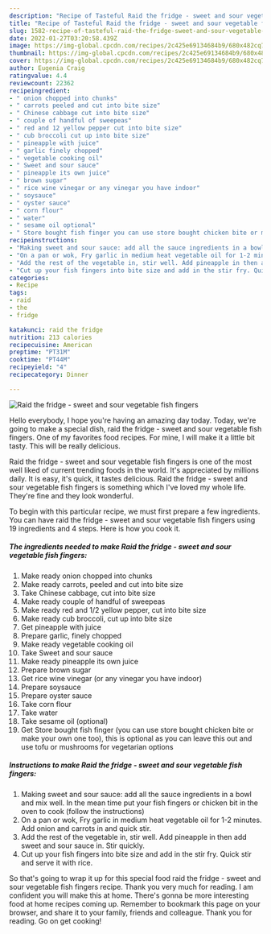 ```yaml
---
description: "Recipe of Tasteful Raid the fridge - sweet and sour vegetable fish fingers"
title: "Recipe of Tasteful Raid the fridge - sweet and sour vegetable fish fingers"
slug: 1582-recipe-of-tasteful-raid-the-fridge-sweet-and-sour-vegetable-fish-fingers
date: 2022-01-27T03:20:58.439Z
image: https://img-global.cpcdn.com/recipes/2c425e69134684b9/680x482cq70/raid-the-fridge-sweet-and-sour-vegetable-fish-fingers-recipe-main-photo.jpg
thumbnail: https://img-global.cpcdn.com/recipes/2c425e69134684b9/680x482cq70/raid-the-fridge-sweet-and-sour-vegetable-fish-fingers-recipe-main-photo.jpg
cover: https://img-global.cpcdn.com/recipes/2c425e69134684b9/680x482cq70/raid-the-fridge-sweet-and-sour-vegetable-fish-fingers-recipe-main-photo.jpg
author: Eugenia Craig
ratingvalue: 4.4
reviewcount: 22362
recipeingredient:
- " onion chopped into chunks"
- " carrots peeled and cut into bite size"
- " Chinese cabbage cut into bite size"
- " couple of handful of sweepeas"
- " red and 12 yellow pepper cut into bite size"
- " cub broccoli cut up into bite size"
- " pineapple with juice"
- " garlic finely chopped"
- " vegetable cooking oil"
- " Sweet and sour sauce"
- " pineapple its own juice"
- " brown sugar"
- " rice wine vinegar or any vinegar you have indoor"
- " soysauce"
- " oyster sauce"
- " corn flour"
- " water"
- " sesame oil optional"
- " Store bought fish finger you can use store bought chicken bite or make your own one too this is optional as you can leave this out and use tofu or mushrooms for vegetarian options"
recipeinstructions:
- "Making sweet and sour sauce: add all the sauce ingredients in a bowl and mix well. In the mean time put your fish fingers or chicken bit in the oven to cook (follow the instructions)"
- "On a pan or wok, Fry garlic in medium heat vegetable oil for 1-2 minutes. Add onion and carrots in and quick stir."
- "Add the rest of the vegetable in, stir well. Add pineapple in then add sweet and sour sauce in. Stir quickly."
- "Cut up your fish fingers into bite size and add in the stir fry. Quick stir and serve it with rice."
categories:
- Recipe
tags:
- raid
- the
- fridge

katakunci: raid the fridge 
nutrition: 213 calories
recipecuisine: American
preptime: "PT31M"
cooktime: "PT44M"
recipeyield: "4"
recipecategory: Dinner

---
```



![Raid the fridge - sweet and sour vegetable fish fingers](https://img-global.cpcdn.com/recipes/2c425e69134684b9/680x482cq70/raid-the-fridge-sweet-and-sour-vegetable-fish-fingers-recipe-main-photo.jpg)

Hello everybody, I hope you're having an amazing day today. Today, we're going to make a special dish, raid the fridge - sweet and sour vegetable fish fingers. One of my favorites food recipes. For mine, I will make it a little bit tasty. This will be really delicious.

Raid the fridge - sweet and sour vegetable fish fingers is one of the most well liked of current trending foods in the world. It's appreciated by millions daily. It is easy, it's quick, it tastes delicious. Raid the fridge - sweet and sour vegetable fish fingers is something which I've loved my whole life. They're fine and they look wonderful.




To begin with this particular recipe, we must first prepare a few ingredients. You can have raid the fridge - sweet and sour vegetable fish fingers using 19 ingredients and 4 steps. Here is how you cook it.

<!--inarticleads1-->

##### The ingredients needed to make Raid the fridge - sweet and sour vegetable fish fingers:

1. Make ready  onion chopped into chunks
1. Make ready  carrots, peeled and cut into bite size
1. Take  Chinese cabbage, cut into bite size
1. Make ready  couple of handful of sweepeas
1. Make ready  red and 1/2 yellow pepper, cut into bite size
1. Make ready  cub broccoli, cut up into bite size
1. Get  pineapple with juice
1. Prepare  garlic, finely chopped
1. Make ready  vegetable cooking oil
1. Take  Sweet and sour sauce
1. Make ready  pineapple its own juice
1. Prepare  brown sugar
1. Get  rice wine vinegar (or any vinegar you have indoor)
1. Prepare  soysauce
1. Prepare  oyster sauce
1. Take  corn flour
1. Take  water
1. Take  sesame oil (optional)
1. Get  Store bought fish finger (you can use store bought chicken bite or make your own one too), this is optional as you can leave this out and use tofu or mushrooms for vegetarian options




<!--inarticleads2-->

##### Instructions to make Raid the fridge - sweet and sour vegetable fish fingers:

1. Making sweet and sour sauce: add all the sauce ingredients in a bowl and mix well. In the mean time put your fish fingers or chicken bit in the oven to cook (follow the instructions)
1. On a pan or wok, Fry garlic in medium heat vegetable oil for 1-2 minutes. Add onion and carrots in and quick stir.
1. Add the rest of the vegetable in, stir well. Add pineapple in then add sweet and sour sauce in. Stir quickly.
1. Cut up your fish fingers into bite size and add in the stir fry. Quick stir and serve it with rice.




So that's going to wrap it up for this special food raid the fridge - sweet and sour vegetable fish fingers recipe. Thank you very much for reading. I am confident you will make this at home. There's gonna be more interesting food at home recipes coming up. Remember to bookmark this page on your browser, and share it to your family, friends and colleague. Thank you for reading. Go on get cooking!
